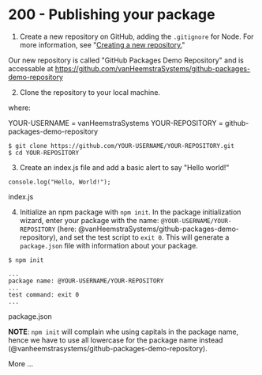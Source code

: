 # 200 - Publishing your package

1. Create a new repository on GitHub, adding the ```.gitignore``` for Node. For more information, see "[Creating a new repository.](https://docs.github.com/en/github/creating-cloning-and-archiving-repositories/creating-a-new-repository)"

Our new repository is called "GitHub Packages Demo Repository" and is accessable at https://github.com/vanHeemstraSystems/github-packages-demo-repository

2. Clone the repository to your local machine.

where:

YOUR-USERNAME = vanHeemstraSystems
YOUR-REPOSITORY = github-packages-demo-repository

```
$ git clone https://github.com/YOUR-USERNAME/YOUR-REPOSITORY.git
$ cd YOUR-REPOSITORY
```

3. Create an index.js file and add a basic alert to say "Hello world!"

```
console.log("Hello, World!");
```
index.js

4. Initialize an npm package with ```npm init```. In the package initialization wizard, enter your package with the name: ```@YOUR-USERNAME/YOUR-REPOSITORY``` (here: @vanHeemstraSystems/github-packages-demo-repository), and set the test script to ```exit 0```. This will generate a ```package.json``` file with information about your package.

```
$ npm init
```

```
...
package name: @YOUR-USERNAME/YOUR-REPOSITORY
...
test command: exit 0
...
```
package.json

**NOTE**: ```npm init``` will complain whe using capitals in the package name, hence we have to use all lowercase for the package name instead (@vanheemstrasystems/github-packages-demo-repository).


More ...


